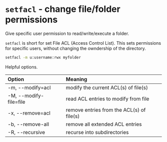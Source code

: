 # `setfacl` - change file/folder permissions 

Give specific user permission to read/write/execute a folder.

`setfacl` is short for set File ACL (Access Control List). This sets permissions for specific users, without changing the owndership of the directory.

```bash
setfacl -m u:username:rwx myfolder
```

Helpful options.

| Option | Meaning |
| :----- | :------ |
| \-m, \--modify=acl        | modify the current ACL(s) of file(s) |
| \-M, \--modify-file=file  | read ACL entries to modify from file |
| \-x, \--remove=acl        | remove entries from the ACL(s) of file(s) |
| \-b, \--remove-all        | remove all extended ACL entries |
| \-R, \--recursive         | recurse into subdirectories |
